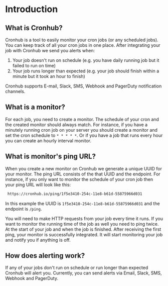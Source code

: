 # Introduction

## What is Cronhub?
Cronhub is a tool to easily monitor your cron jobs (or any scheduled jobs). You can keep track of all your cron jobs in one place. After integrating your job with Cronhub we send you alerts when:

1.  Your job doesn't run on schedule (e.g. you have daily running job but it failed to run on time)
2.  Your job runs longer than expected (e.g. your job should finish within a minute but it took an hour to finish)

Cronhub supports E-mail, Slack, SMS, Webhook and PagerDuty notification channels.

## What is a monitor?

For each job, you need to create a monitor. The schedule of your cron and the created monitor should always match.
For instance, if you have a minutely running cron job on your server you should create a monitor and set the cron schedule to `* * * * *`. Or if you have a job that runs every hour you can create an hourly interval monitor.

## What is monitor's ping URL?

When you create a new monitor on Cronhub we generate a unique UUID for your monitor. The ping URL consists of the that UUID
and the endpoint. For instance, if you only want to monitor the schedule of your cron job then your ping URL will look like this:
```bash
 https://cronhub.io/ping/1f5e3410-254c-11e8-b61d-55875966d031
```
In this example the UUID is `1f5e3410-254c-11e8-b61d-55875966d031` and the endpoint is `/ping`.

You will need to make HTTP requests from your job every time it runs. If you want to monitor the running time of the job as well you need to ping twice. At the start of your job and when the job is finished. After receiving the first ping, your monitor is successfully integrated. It will start monitoring your job and notify you if anything is off.

## How does alerting work?
If any of your jobs don't run on schedule or run longer than expected Cronhub will alert you. Currently, you can send alerts via Email, Slack, SMS, Webhook and PagerDuty.
